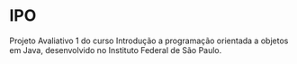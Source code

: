 # IPO
Projeto Avaliativo 1 do curso Introdução a programação orientada a objetos em Java, desenvolvido no Instituto Federal de São Paulo.
